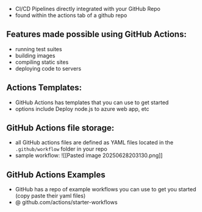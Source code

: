 
- CI/CD Pipelines directly integrated with your GitHub Repo
- found within the actions tab of a github repo

## Features made possible using GitHub Actions:
- running test suites
- building images
- compiling static sites
- deploying code to servers

## Actions Templates:
- GitHub Actions has templates that you can use to get started
- options include Deploy node.js to azure web app, etc

## GitHub Actions file storage:
- all GitHub actions files are defined as YAML files located in the `.github/workflow` folder in your repo
- sample workflow:
  ![[Pasted image 20250628203130.png]]

## GitHub Actions Examples
- GitHub has a repo of example workflows you can use to get you started (copy paste their yaml files)
- @ github.com/actions/starter-workflows

